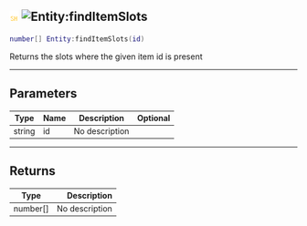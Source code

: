 ## ![shared](../../.gitbook/assets/shared.png) ![Entity](./readme/entity "mention"):findItemSlots

```lua
number[] Entity:findItemSlots(id)
```

Returns the slots where the given item id is present

------
## Parameters

| Type   | Name | Description | Optional |
| ------ | ---- | ----------- | -------: |
| string | id | No description |  |


------
## Returns

| Type   | Description |
| ------ | ----------: |
| number[] | No description |

